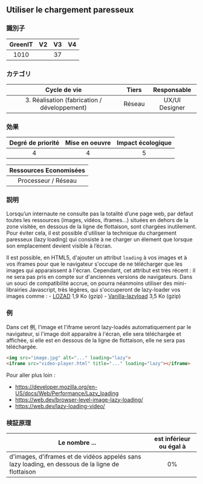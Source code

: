 ## Utiliser le chargement paresseux

### 識別子

| GreenIT |  V2  |  V3  |  V4  |
|:-------:|:----:|:----:|:----:|
|   1010   |   |  37 |      |

### カテゴリ

| Cycle de vie |  Tiers  |  Responsable  |
|:---------:|:----:|:----:|
| 3. Réalisation (fabrication / développement) | Réseau | UX/UI Designer |

### 効果

| Degré de priorité |      Mise en oeuvre       |  Impact écologique    |
|:-------------------:|:-------------------------:|:---------------------:|
| 4 | 4 | 5 |

|Ressources Economisées                                      |
|:----------------------------------------------------------:|
|  Processeur / Réseau  |

### 説明
Lorsqu’un internaute ne consulte pas la totalité d’une page web, par défaut toutes les ressources (images, vidéos, iframes...)
situées en dehors de la zone visitée, en dessous de la ligne de flottaison, sont chargées inutilement. Pour éviter cela, 
il est possible d'utiliser la technique du chargement paresseux (lazy loading) qui consiste à ne charger un élement que
lorsque son emplacement devient visible à l’écran. 

Il est possible, en HTML5, d'ajouter un attribut `loading` à vos images et à vos iframes pour que le navigateur s'occupe
de ne télécharger que les images qui apparaissent à l'écran. Cependant, cet attribut est très récent : il ne sera
pas pris en compte sur d'anciennes versions de navigateurs. Dans un souci de compatibilité accrue, on pourra néanmoins
utiliser des mini-librairies Javascript, très légères, qui s'occuperont de lazy-loader vos images comme : 
    - [LOZAD](https://cdn.jsdelivr.net/npm/lozad) 1,9 Ko (gzip)
    - [Vanilla-lazyload](https://cdn.jsdelivr.net/npm/vanilla-lazyload/dist/lazyload.min.js) 3,5 Ko (gzip)

### 例
Dans cet 例, l'image et l'iframe seront lazy-loadés automatiquement par le navigateur, si l'image doit apparaitre à
l'écran, elle sera téléchargée et affichée, si elle est en dessous de la ligne de flottaison, elle ne sera pas téléchargée.

```html
<img src="image.jpg" alt="..." loading="lazy">
<iframe src="video-player.html" title="..." loading="lazy"></iframe>
```

Pour aller plus loin :
 - https://developer.mozilla.org/en-US/docs/Web/Performance/Lazy_loading
 - https://web.dev/browser-level-image-lazy-loading/
 - https://web.dev/lazy-loading-video/

### 検証原理

| Le nombre ...     | est inférieur ou égal à   |  
|-------------------|:-------------------------:|
| d'images, d'iframes et de vidéos appelés sans lazy loading, en dessous de la ligne de flottaison  |  0% |
